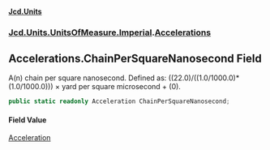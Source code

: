 #### [Jcd.Units](index.md 'index')
### [Jcd.Units.UnitsOfMeasure.Imperial](Jcd.Units.UnitsOfMeasure.Imperial.md 'Jcd.Units.UnitsOfMeasure.Imperial').[Accelerations](Accelerations.md 'Jcd.Units.UnitsOfMeasure.Imperial.Accelerations')

## Accelerations.ChainPerSquareNanosecond Field

A(n) chain per square nanosecond. Defined as: ((22.0)/((1.0/1000.0)*(1.0/1000.0))) × yard per square microsecond + (0).

```csharp
public static readonly Acceleration ChainPerSquareNanosecond;
```

#### Field Value
[Acceleration](Acceleration.md 'Jcd.Units.UnitTypes.Acceleration')